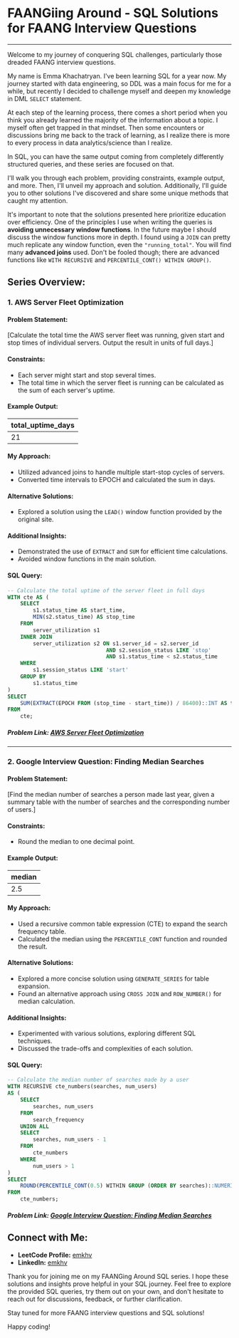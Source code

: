 # FAANGiing Around - SQL Solutions for FAANG Interview Questions
---

Welcome to my journey of conquering SQL challenges, particularly those dreaded FAANG interview questions.

My name is Emma Khachatryan. I've been learning SQL for a year now. My journey started with data engineering, so DDL was a main focus for me for a while, but recently I decided to challenge myself and deepen my knowledge in DML `SELECT` statement.

At each step of the learning process, there comes a short period when you think you already learned the majority of the information about a topic. I myself often get trapped in that mindset. Then some encounters or discussions bring me back to the track of learning, as I realize there is more to every process in data analytics/science than I realize.

In SQL, you can have the same output coming from completely differently structured queries, and these series are focused on that.

I'll walk you through each problem, providing constraints, example output, and more. Then, I'll unveil my approach and solution. Additionally, I'll guide you to other solutions I've discovered and share some unique methods that caught my attention.

It's important to note that the solutions presented here prioritize education over efficiency. One of the principles I use when writing the queries is **avoiding unnecessary window functions**. In the future maybe I should discuss the window functions more in depth. I found using a `JOIN` can pretty much replicate any window function, even the `"running_total"`. You will find many **advanced joins** used. Don't be fooled though; there are advanced functions like `WITH RECURSIVE` and `PERCENTILE_CONT() WITHIN GROUP()`.


## Series Overview:


### 1. AWS Server Fleet Optimization

#### Problem Statement:
[Calculate the total time the AWS server fleet was running, given start and stop times of individual servers. Output the result in units of full days.]

#### Constraints:
- Each server might start and stop several times.
- The total time in which the server fleet is running can be calculated as the sum of each server's uptime.

#### Example Output:
|total_uptime_days|
|-----------------|
|21|

#### My Approach:
- Utilized advanced joins to handle multiple start-stop cycles of servers.
- Converted time intervals to EPOCH and calculated the sum in days.

#### Alternative Solutions:
- Explored a solution using the `LEAD()` window function provided by the original site.

#### Additional Insights:
- Demonstrated the use of `EXTRACT` and `SUM` for efficient time calculations.
- Avoided window functions in the main solution.

#### SQL Query:
```sql
-- Calculate the total uptime of the server fleet in full days
WITH cte AS (
    SELECT
        s1.status_time AS start_time,
        MIN(s2.status_time) AS stop_time
    FROM
        server_utilization s1
    INNER JOIN
        server_utilization s2 ON s1.server_id = s2.server_id
                               AND s2.session_status LIKE 'stop'
                               AND s1.status_time < s2.status_time
    WHERE
        s1.session_status LIKE 'start'
    GROUP BY
        s1.status_time
)
SELECT
    SUM(EXTRACT(EPOCH FROM (stop_time - start_time)) / 86400)::INT AS total_uptime_days
FROM
    cte;
```
##### Problem Link: [AWS Server Fleet Optimization](https://datalemur.com/questions/total-utilization-time)

---

### 2. Google Interview Question: Finding Median Searches

#### Problem Statement:
[Find the median number of searches a person made last year, given a summary table with the number of searches and the corresponding number of users.]

#### Constraints:
- Round the median to one decimal point.

#### Example Output:
|median|
|------|
|2.5|

#### My Approach:
- Used a recursive common table expression (CTE) to expand the search frequency table.
- Calculated the median using the `PERCENTILE_CONT` function and rounded the result.

#### Alternative Solutions:
- Explored a more concise solution using `GENERATE_SERIES` for table expansion.
- Found an alternative approach using `CROSS JOIN` and `ROW_NUMBER()` for median calculation.

#### Additional Insights:
- Experimented with various solutions, exploring different SQL techniques.
- Discussed the trade-offs and complexities of each solution.

#### SQL Query:
```sql
-- Calculate the median number of searches made by a user
WITH RECURSIVE cte_numbers(searches, num_users) 
AS (
    SELECT 
        searches, num_users
    FROM 
        search_frequency
    UNION ALL
    SELECT    
        searches, num_users - 1
    FROM    
        cte_numbers
    WHERE 
        num_users > 1
)
SELECT 
    ROUND(PERCENTILE_CONT(0.5) WITHIN GROUP (ORDER BY searches)::NUMERIC, 1) AS "Percentile_Cont"
FROM 
    cte_numbers;
```
##### Problem Link: [Google Interview Question: Finding Median Searches](https://datalemur.com/questions/median-search-freq)

## Connect with Me:
- **LeetCode Profile:** [emkhv](https://leetcode.com/emkhv/)
- **LinkedIn:** [emkhv](https://www.linkedin.com/in/emkhv/)

Thank you for joining me on my FAANGing Around SQL series. I hope these solutions and insights prove helpful in your SQL journey. Feel free to explore the provided SQL queries, try them out on your own, and don't hesitate to reach out for discussions, feedback, or further clarification.

Stay tuned for more FAANG interview questions and SQL solutions!


Happy coding!
